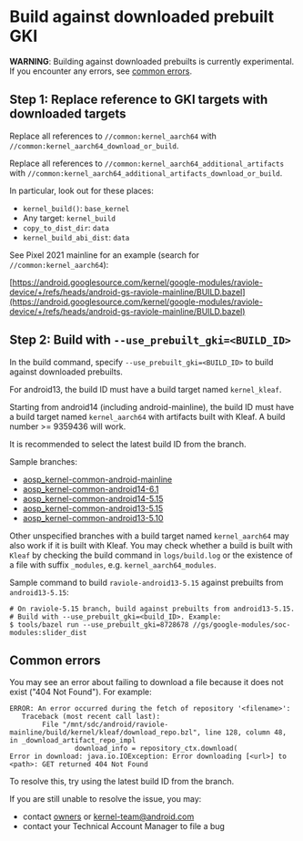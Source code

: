 # Build against downloaded prebuilt GKI

**WARNING**: Building against downloaded prebuilts is currently experimental. If
you encounter any errors, see [common errors](#common-errors).

## Step 1: Replace reference to GKI targets with downloaded targets

Replace all references to `//common:kernel_aarch64` with
`//common:kernel_aarch64_download_or_build`.

Replace all references to `//common:kernel_aarch64_additional_artifacts` with
`//common:kernel_aarch64_additional_artifacts_download_or_build`.

In particular, look out for these places:

* `kernel_build()`: `base_kernel`
* Any target: `kernel_build`
* `copy_to_dist_dir`: `data`
* `kernel_build_abi_dist`: `data`

See Pixel 2021 mainline for an example (search for `//common:kernel_aarch64`):

[https://android.googlesource.com/kernel/google-modules/raviole-device/+/refs/heads/android-gs-raviole-mainline/BUILD.bazel](https://android.googlesource.com/kernel/google-modules/raviole-device/+/refs/heads/android-gs-raviole-mainline/BUILD.bazel)

## Step 2: Build with `--use_prebuilt_gki=<BUILD_ID>`

In the build command, specify `--use_prebuilt_gki=<BUILD_ID>` to build against
downloaded prebuilts.

For android13, the build ID must have a build target named `kernel_kleaf`.

Starting from android14 (including android-mainline), the build ID must have a build target named
`kernel_aarch64` with artifacts built with Kleaf. A build number >= 9359436 will
work.

It is recommended to select the latest build ID from the branch.

Sample branches:

- [aosp_kernel-common-android-mainline](https://ci.android.com/builds/branches/aosp_kernel-common-android-mainline/grid)
- [aosp_kernel-common-android14-6.1](https://ci.android.com/builds/branches/aosp_kernel-common-android14-6.1/grid)
- [aosp_kernel-common-android14-5.15](https://ci.android.com/builds/branches/aosp_kernel-common-android14-5.15/grid)
- [aosp_kernel-common-android13-5.15](https://ci.android.com/builds/branches/aosp_kernel-common-android13-5.15/grid)
- [aosp_kernel-common-android13-5.10](https://ci.android.com/builds/branches/aosp_kernel-common-android13-5.10/grid)

Other unspecified branches with a build target named `kernel_aarch64` may also
work if it is built with Kleaf. You may check whether a build is built with
`Kleaf` by checking the build command in `logs/build.log` or the existence of a
file with suffix `_modules`, e.g. `kernel_aarch64_modules`.

Sample command to build `raviole-android13-5.15` against prebuilts from
`android13-5.15`:

```shell
# On raviole-5.15 branch, build against prebuilts from android13-5.15.
# Build with --use_prebuilt_gki=<build_ID>. Example:
$ tools/bazel run --use_prebuilt_gki=8728678 //gs/google-modules/soc-modules:slider_dist
```

## Common errors

You may see an error about failing to download a file because it does not
exist ("404 Not Found"). For example:

```text
ERROR: An error occurred during the fetch of repository '<filename>':
   Traceback (most recent call last):
        File "/mnt/sdc/android/raviole-mainline/build/kernel/kleaf/download_repo.bzl", line 128, column 48, in _download_artifact_repo_impl
                download_info = repository_ctx.download(
Error in download: java.io.IOException: Error downloading [<url>] to <path>: GET returned 404 Not Found
```

To resolve this, try using the latest build ID from the branch.

If you are still unable to resolve the issue, you may:
- contact [owners](../OWNERS) or [kernel-team@android.com](mailto:kernel-team@android.com)
- contact your Technical Account Manager to file a bug

